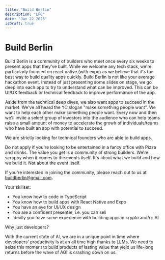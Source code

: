 ```yaml
---
title: "Build Berlin"
description: "LFG"
date: "Jan 22 2025"
isDraft: true
---
```


# Build Berlin

Build Berlin is a community of builders who meet once every six weeks to present apps that they've built. While we welcome any tech stack, we're particularly focused on react native (with expo) as we believe that it's the best way to build quality apps quickly. Build Berlin is not like your average hackathon event. Instead of just presenting some slides on stage, we go deep into each app to try to understand what can be improved. This can be UI/UX feedback or technical feedback to improve performance of the app.

Aside from the technical deep dives, we also want apps to succeed in the market. We've all heard the YC slogan "make something people want". We want to help each other make something people want. Every now and then we'll invite a select group of investors into the audience who can help teams raise a small amount of money to accelerate the growh of individuals/teams who have built an app with potential to succeed.

We are strictly looking for technical founders who are able to build apps.

Do not apply if you're looking to be entertained in a fancy office with Pizza and drinks. The value you get is a community of strong builders. We're scrappy when it comes to the events itself. It's about what we build and how we build it. Not about the event itself.

If you're interested in joining the community, please reach out to us at [buildberlin@gmail.com](mailto:buildberlin@gmail.com).

Your skillset:

- You know how to code in TypeScript
- You know how to build apps with React Native and Expo
- You have an eye for UI/UX design
- You are a confident presenter, i.e. you can sell
- Ideally you have some experience with building apps in crypto and/or AI

Why just developers?

With the current state of AI, we are in a unique point in time where developers' productivity is at an all time high thanks to LLMs. We need to seize this moment to build products of lasting value that yield us life-long returns before the wave of AGI is crashing down on us.
